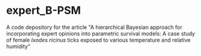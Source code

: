 # expert_B-PSM
A code depository for the article "A hierarchical Bayesian approach for incorporating expert opinions into parametric survival models: A case study of female *Ixodes ricinus* ticks exposed to various temperature and relative humidity"
